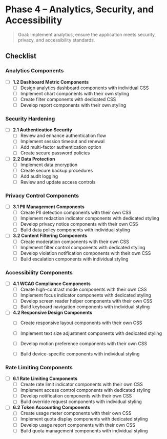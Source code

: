 # Phase 4 – Analytics, Security, and Accessibility

> Goal: Implement analytics, ensure the application meets security, privacy, and accessibility standards.

## Checklist

### Analytics Components

- [ ] **1.2 Dashboard Metric Components**
    - [ ] Design analytics dashboard components with individual CSS
    - [ ] Implement chart components with their own styling
    - [ ] Create filter components with dedicated CSS
    - [ ] Develop report components with their own styling

### Security Hardening
- [ ] **2.1 Authentication Security**
    - [ ] Review and enhance authentication flow
    - [ ] Implement session timeout and renewal
    - [ ] Add multi-factor authentication option
    - [ ] Create secure password policies

- [ ] **2.2 Data Protection**
    - [ ] Implement data encryption
    - [ ] Create secure backup procedures
    - [ ] Add audit logging
    - [ ] Review and update access controls

### Privacy Control Components
- [ ] **3.1 PII Management Components**
    - [ ] Create PII detection components with their own CSS
    - [ ] Implement redaction indicator components with dedicated styling
    - [ ] Develop privacy notice components with their own CSS
    - [ ] Build data policy components with individual styling

- [ ] **3.2 Content Filtering Components**
    - [ ] Create moderation components with their own CSS
    - [ ] Implement filter control components with dedicated styling
    - [ ] Develop violation notification components with their own CSS
    - [ ] Build escalation components with individual styling

### Accessibility Components
- [ ] **4.1 WCAG Compliance Components**
    - [ ] Create high-contrast mode components with their own CSS
    - [ ] Implement focus indicator components with dedicated styling
    - [ ] Develop screen reader helper components with their own CSS
    - [ ] Build keyboard navigation components with individual styling

- [ ] **4.2 Responsive Design Components**
    - [ ] Create responsive layout components with their own CSS
    - [ ] Implement text size adjustment components with dedicated styling
    - [ ] Develop motion preference components with their own CSS
    - [ ] Build device-specific components with individual styling


### Rate Limiting Components
- [ ] **6.1 Rate Limiting Components**
    - [ ] Create rate limit indicator components with their own CSS
    - [ ] Implement access control components with dedicated styling
    - [ ] Develop notification components with their own CSS
    - [ ] Build override request components with individual styling

- [ ] **6.2 Token Accounting Components**
    - [ ] Create usage meter components with their own CSS
    - [ ] Implement quota display components with dedicated styling
    - [ ] Develop usage report components with their own CSS
    - [ ] Build quota management components with individual styling 